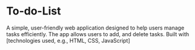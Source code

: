 # To-do-List
A simple, user-friendly web application designed to help users manage tasks efficiently.
 The app allows users to add, and delete tasks.
 Built with [technologies used, e.g., HTML, CSS, JavaScript]
